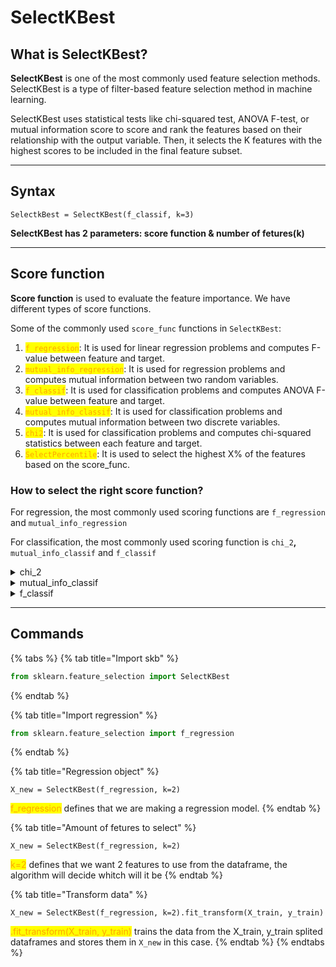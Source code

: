 # SelectKBest

## What is SelectKBest? <a href="#a64d" id="a64d"></a>

**SelectKBest** is one of the most commonly used feature selection methods.\
SelectKBest is a type of filter-based feature selection method in machine learning.

SelectKBest uses statistical tests like chi-squared test, ANOVA F-test, or mutual information score to score and rank the features based on their relationship with the output variable. Then, it selects the K features with the highest scores to be included in the final feature subset.

***

## Syntax

```
SelectkBest = SelectKBest(f_classif, k=3)
```

**SelectKBest has 2 parameters: score function & number of fetures(k)**

***

## **Score function**

**Score function** is used to evaluate the feature importance. We have different types of score functions.

Some of the commonly used `score_func` functions in `SelectKBest`:

1. <mark style="color:orange;">`f_regression`</mark>: It is used for linear regression problems and computes F-value between feature and target.
2. <mark style="color:orange;">`mutual_info_regression`</mark>: It is used for regression problems and computes mutual information between two random variables.
3. <mark style="color:orange;">`f_classif`</mark>: It is used for classification problems and computes ANOVA F-value between feature and target.
4. <mark style="color:orange;">`mutual_info_classif`</mark>: It is used for classification problems and computes mutual information between two discrete variables.
5. <mark style="color:orange;">`chi2`</mark>: It is used for classification problems and computes chi-squared statistics between each feature and target.
6. <mark style="color:orange;">`SelectPercentile`</mark>: It is used to select the highest X% of the features based on the score\_func.



### How to select the right score function?

For regression, the most commonly used scoring functions are `f_regression` and `mutual_info_regression`

For classification, the most commonly used scoring function is `chi_2`**,** `mutual_info_classif` and `f_classif`

<details>

<summary>chi_2</summary>

`chi_2`: It is used to test the independence between two categorical variables. In feature selection, it computes the chi-squared statistic between each feature and the target variable. Features that are highly correlated with the target variable will have higher scores.

</details>

<details>

<summary>mutual_info_classif</summary>

`mutual_info_classif`: It is based on the concept of mutual information, which measures the amount of information shared between two variables. It computes the mutual information between each feature and the target variable. Features that are highly informative with respect to the target variable will have high scores.

</details>

<details>

<summary>f_classif</summary>

`f_classif`: It is based on ANOVA (analysis of variance). It computes the F-value between each feature and the target variable, which measures the linear dependency between two variables. Features that are highly dependent on the target variable will have high scores.

</details>



***

## Commands

{% tabs %}
{% tab title="Import skb" %}
```python
from sklearn.feature_selection import SelectKBest
```
{% endtab %}

{% tab title="Import regression" %}
```python
from sklearn.feature_selection import f_regression
```
{% endtab %}

{% tab title="Regression object" %}
```
X_new = SelectKBest(f_regression, k=2)
```

<mark style="color:orange;">f\_regression</mark> defines that we are making a regression model.
{% endtab %}

{% tab title="Amount of fetures to select" %}
```
X_new = SelectKBest(f_regression, k=2)
```

<mark style="color:orange;">k=2</mark> defines that we want 2 features to use from the dataframe, the algorithm will decide whitch will it be&#x20;
{% endtab %}

{% tab title="Transform data" %}
```
X_new = SelectKBest(f_regression, k=2).fit_transform(X_train, y_train)
```

<mark style="color:orange;">.fit\_transform(X\_train, y\_train)</mark> trains the data from the X\_train, y\_train splited dataframes and stores them in `X_new` in this case.
{% endtab %}
{% endtabs %}

